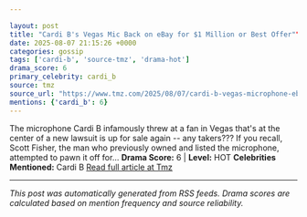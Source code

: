 ```yaml
---

layout: post
title: "Cardi B's Vegas Mic Back on eBay for $1 Million or Best Offer""
date: 2025-08-07 21:15:26 +0000
categories: gossip
tags: ['cardi-b', 'source-tmz', 'drama-hot']
drama_score: 6
primary_celebrity: cardi_b
source: tmz
source_url: "https://www.tmz.com/2025/08/07/cardi-b-vegas-microphone-ebay/""
mentions: {'cardi_b': 6}
---
```


The microphone Cardi B infamously threw at a fan in Vegas that's at the center of a new lawsuit is up for sale again -- any takers??? If you recall, Scott Fisher, the man who previously owned and listed the microphone, attempted to pawn it off for… **Drama Score:** 6 | **Level:** HOT **Celebrities Mentioned:** Cardi B [Read full article at Tmz](https://www.tmz.com/2025/08/07/cardi-b-vegas-microphone-ebay/)

---

*This post was automatically generated from RSS feeds. Drama scores are calculated based on mention frequency and source reliability.*